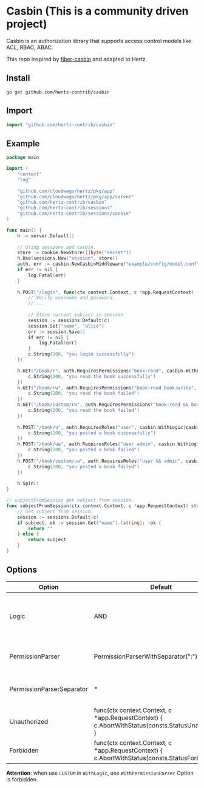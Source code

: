 # Casbin (This is a community driven project)

Casbin is an authorization library that supports access control models like ACL, RBAC, ABAC.

This repo inspired by [fiber-casbin](https://github.com/gofiber/contrib/tree/main/casbin) and adapted to Hertz.

## Install

``` shell
go get github.com/hertz-contrib/casbin
```

## Import

```go
import "github.com/hertz-contrib/casbin"
```

## Example

```go
package main

import (
    "context"
    "log"
    
    "github.com/cloudwego/hertz/pkg/app"
    "github.com/cloudwego/hertz/pkg/app/server"
    "github.com/hertz-contrib/casbin"
    "github.com/hertz-contrib/sessions"
    "github.com/hertz-contrib/sessions/cookie"
)

func main() {
    h := server.Default()
    
    // Using sessions and casbin.
    store := cookie.NewStore([]byte("secret"))
    h.Use(sessions.New("session", store))
    auth, err := casbin.NewCasbinMiddleware("example/config/model.conf", "example/config/policy.csv", subjectFromSession)
    if err != nil {
        log.Fatal(err)
    }
    
    h.POST("/login", func(ctx context.Context, c *app.RequestContext) {
        // Verify username and password.
        // ...
    
        // Store current subject in session
        session := sessions.Default(c)
        session.Set("name", "alice")
        err := session.Save()
        if err != nil {
            log.Fatal(err)
        }
        c.String(200, "you login successfully")
    })

    h.GET("/book/r", auth.RequiresPermissions("book:read", casbin.WithLogic(casbin.AND)), func(ctx context.Context, c *app.RequestContext) {
        c.String(200, "you read the book successfully")
    })
    h.GET("/book/rw", auth.RequiresPermissions("book:read book:write", casbin.WithLogic(casbin.AND)), func(ctx context.Context, c *app.RequestContext) {
        c.String(200, "you read the book failed")
    })
    h.GET("/book/custom/rw", auth.RequiresPermissions("book:read && book:write", casbin.WithLogic(casbin.CUSTOM)), func(ctx context.Context, c *app.RequestContext) {
        c.String(200, "you read the book failed")
    })
    
    h.POST("/book/u", auth.RequiresRoles("user", casbin.WithLogic(casbin.AND)), func(ctx context.Context, c *app.RequestContext) {
        c.String(200, "you posted a book successfully")
    })
    h.POST("/book/ua", auth.RequiresRoles("user admin", casbin.WithLogic(casbin.AND)), func(ctx context.Context, c *app.RequestContext) {
        c.String(200, "you posted a book failed")
    })
    h.POST("/book/custom/ua", auth.RequiresRoles("user && admin", casbin.WithLogic(casbin.CUSTOM)), func(ctx context.Context, c *app.RequestContext) {
        c.String(200, "you posted a book failed")
    })
    
    h.Spin()
}

// subjectFromSession get subject from session.
func subjectFromSession(ctx context.Context, c *app.RequestContext) string {
    // Get subject from session.
    session := sessions.Default(c)
    if subject, ok := session.Get("name").(string); !ok {
        return ""
    } else {
        return subject
    }
}
```

## Options

| Option                    | Default                                                      | Description                                                  |
| ------------------------- | ------------------------------------------------------------ | ------------------------------------------------------------ |
| Logic                     | AND                                                          | Logic is the logical operation (AND/OR/CUSTOM) used in permission checks in case multiple permissions or roles are specified. |
| PermissionParser          | PermissionParserWithSeparator(":")                           | PermissionParserFunc is used for parsing the permission to extract object and action usually. |
| PermissionParserSeparator | *                                                            | PermissionParserSeparator is used for parsing the permission to extract object and action usually. |
| Unauthorized              | func(ctx context.Context, c *app.RequestContext) { c.AbortWithStatus(consts.StatusUnauthorized) }  | Unauthorized defines the response body for unauthorized responses. |
| Forbidden                 | func(ctx context.Context, c *app.RequestContext) { c.AbortWithStatus(consts.StatusForbidden) } | Forbidden defines the response body for forbidden responses. |

**Attention**: when use `CUSTOM` in `WithLogic`, use `WithPermissionParser` Option is forbidden.
